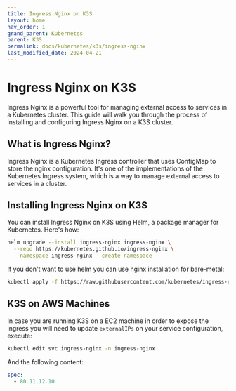 ```yaml
---
title: Ingress Nginx on K3S
layout: home
nav_order: 1
grand_parent: Kubernetes
parent: K3S
permalink: docs/kubernetes/k3s/ingress-nginx
last_modified_date: 2024-04-21
---
```


# Ingress Nginx on K3S

Ingress Nginx is a powerful tool for managing external access to services in a Kubernetes cluster. This guide will walk you through the process of installing and configuring Ingress Nginx on a K3S cluster.

## What is Ingress Nginx?

Ingress Nginx is a Kubernetes Ingress controller that uses ConfigMap to store the nginx configuration. It's one of the implementations of the Kubernetes Ingress system, which is a way to manage external access to services in a cluster.

## Installing Ingress Nginx on K3S

You can install Ingress Nginx on K3S using Helm, a package manager for Kubernetes. Here's how:

```bash
helm upgrade --install ingress-nginx ingress-nginx \
  --repo https://kubernetes.github.io/ingress-nginx \
  --namespace ingress-nginx --create-namespace
```

If you don't want to use helm you can use nginx installation for bare-metal:

```bash
kubectl apply -f https://raw.githubusercontent.com/kubernetes/ingress-nginx/controller-v1.10.0/deploy/static/provider/baremetal/deploy.yaml
```

## K3S on AWS Machines

In case you are running K3S on a EC2 machine in order to expose the ingress you will need to update `externalIPs` on your service configuration, execute:

```bash
kubectl edit svc ingress-nginx -n ingress-nginx
```

And the following content:

```yaml
spec:
  - 80.11.12.10
```